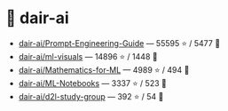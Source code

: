# 👤 dair-ai

- [dair-ai/Prompt-Engineering-Guide](https://github.com/dair-ai/Prompt-Engineering-Guide) — 55595 ⭐️ / 5477 🍴
- [dair-ai/ml-visuals](https://github.com/dair-ai/ml-visuals) — 14896 ⭐️ / 1448 🍴
- [dair-ai/Mathematics-for-ML](https://github.com/dair-ai/Mathematics-for-ML) — 4989 ⭐️ / 494 🍴
- [dair-ai/ML-Notebooks](https://github.com/dair-ai/ML-Notebooks) — 3337 ⭐️ / 523 🍴
- [dair-ai/d2l-study-group](https://github.com/dair-ai/d2l-study-group) — 392 ⭐️ / 54 🍴
